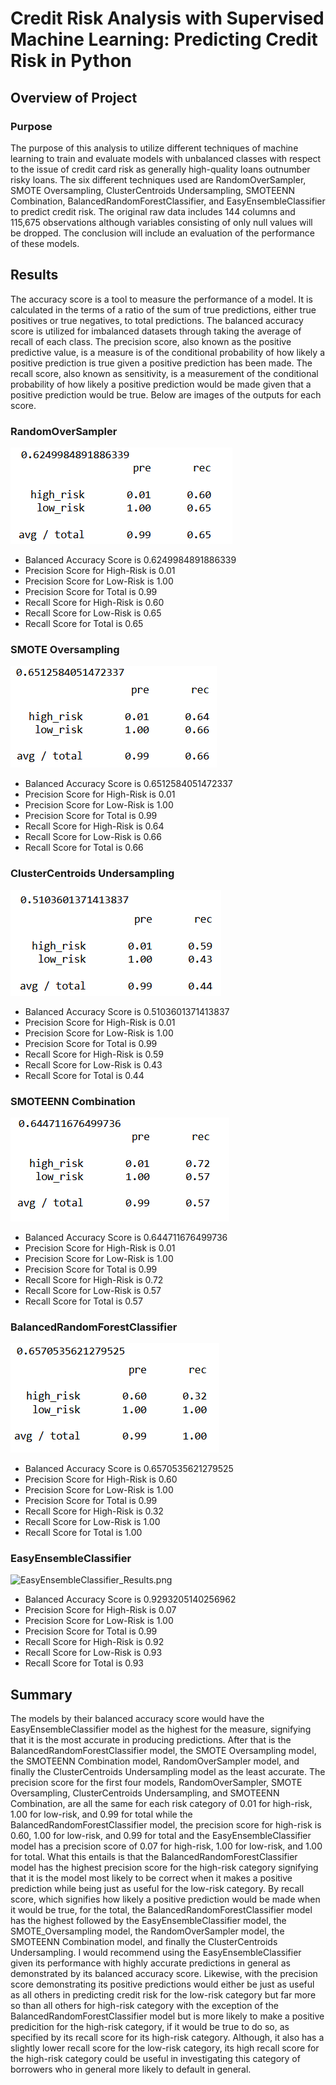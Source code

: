 # Credit Risk Analysis with Supervised Machine Learning: Predicting Credit Risk in Python

## Overview of Project

### Purpose
The purpose of this analysis to utilize different techniques of machine learning to train and evaluate models with unbalanced classes with respect to the issue of credit card risk as generally high-quality loans outnumber risky loans. The six different techniques used are RandomOverSampler, SMOTE Oversampling, ClusterCentroids Undersampling, SMOTEENN Combination, BalancedRandomForestClassifier, and EasyEnsembleClassifier to predict credit risk. The original raw data includes 144 columns and 115,675 observations although variables consisting of only null values will be dropped. The conclusion will include an evaluation of the performance of these models.

## Results

The accuracy score is a tool to measure the performance of a model. It is calculated in the terms of a ratio of the sum of true predictions, either true positives or true negatives, to total predictions. The balanced accuracy score is utilized for imbalanced datasets through taking the average of recall of each class. The precision score, also known as the positive predictive value, is a measure is of the conditional probability of how likely a positive prediction is true given a positive prediction has been made. The recall score, also known as sensitivity, is a measurement of the conditional probability of how likely a positive prediction would be made given that a positive prediction would be true. Below are images of the outputs for each score.

### RandomOverSampler

![Alt text](https://github.com/SThieshen/Credit_Risk_Analysis/blob/main/Development/RandomOverSampler_Results.png)

* Balanced Accuracy Score is 0.6249984891886339
* Precision Score for High-Risk is 0.01
* Precision Score for Low-Risk is 1.00
* Precision Score for Total is 0.99
* Recall Score for High-Risk is 0.60
* Recall Score for Low-Risk is 0.65
* Recall Score for Total is 0.65

### SMOTE Oversampling

![SMOTE_Oversampling_Results.png](https://github.com/SThieshen/Credit_Risk_Analysis/blob/main/Development/SMOTE_Oversampling_Results.png)

* Balanced Accuracy Score is 0.6512584051472337
* Precision Score for High-Risk is 0.01
* Precision Score for Low-Risk is 1.00
* Precision Score for Total is 0.99
* Recall Score for High-Risk is 0.64
* Recall Score for Low-Risk is 0.66
* Recall Score for Total is 0.66

### ClusterCentroids Undersampling

![ClusterCentroids_Undersampling_Results.png](https://github.com/SThieshen/Credit_Risk_Analysis/blob/main/Development/ClusterCentroids_Undersampling_Results.png)

* Balanced Accuracy Score is 0.5103601371413837
* Precision Score for High-Risk is 0.01
* Precision Score for Low-Risk is 1.00
* Precision Score for Total is 0.99
* Recall Score for High-Risk is 0.59
* Recall Score for Low-Risk is 0.43
* Recall Score for Total is 0.44

### SMOTEENN Combination

![SMOTEENN_Combination_Results.png](https://github.com/SThieshen/Credit_Risk_Analysis/blob/main/Development/SMOTEENN_Combination_Results.png)

* Balanced Accuracy Score is 0.644711676499736
* Precision Score for High-Risk is 0.01
* Precision Score for Low-Risk is 1.00
* Precision Score for Total is 0.99
* Recall Score for High-Risk is 0.72
* Recall Score for Low-Risk is 0.57
* Recall Score for Total is 0.57

### BalancedRandomForestClassifier

![BalancedRandomForestClassifier_Results.png](https://github.com/SThieshen/Credit_Risk_Analysis/blob/main/Development/BalancedRandomForestClassifier_Results.png)

* Balanced Accuracy Score is 0.6570535621279525
* Precision Score for High-Risk is 0.60
* Precision Score for Low-Risk is 1.00
* Precision Score for Total is 0.99
* Recall Score for High-Risk is 0.32
* Recall Score for Low-Risk is 1.00
* Recall Score for Total is 1.00

### EasyEnsembleClassifier

![EasyEnsembleClassifier_Results.png](Resources/EasyEnsembleClassifier_Results.png)

* Balanced Accuracy Score is 0.9293205140256962
* Precision Score for High-Risk is 0.07
* Precision Score for Low-Risk is 1.00
* Precision Score for Total is 0.99
* Recall Score for High-Risk is 0.92
* Recall Score for Low-Risk is 0.93
* Recall Score for Total is 0.93

## Summary

The models by their balanced accuracy score would have the EasyEnsembleClassifier model as the highest for the measure, signifying that it is the most accurate in producing predictions. After that is the BalancedRandomForestClassifier model, the SMOTE Oversampling model, the SMOTEENN Combination model, RandomOverSampler model, and finally the ClusterCentroids Undersampling model as the least accurate. The precision score for the first four models, RandomOverSampler, SMOTE Oversampling, ClusterCentroids Undersampling, and SMOTEENN Combination, are all the same for each risk category of 0.01 for high-risk, 1.00 for low-risk, and 0.99 for total while the BalancedRandomForestClassifier model, the precision score for high-risk is 0.60, 1.00 for low-risk, and 0.99 for total and the EasyEnsembleClassifier model has a precision score of 0.07 for high-risk, 1.00 for low-risk, and 1.00 for total. What this entails is that the BalancedRandomForestClassifier model has the highest precision score for the high-risk category signifying that it is the model most likely to be correct when it makes a positive prediction while being just as useful for the low-risk category. By recall score, which signifies how likely a positive prediction would be made when it would be true, for the total, the BalancedRandomForestClassifier model has the highest followed by the EasyEnsembleClassifier model, the SMOTE_Oversampling model, the RandomOverSampler model, the SMOTEENN Combination model, and finally the ClusterCentroids Undersampling. I would recommend using the EasyEnsembleClassifier given its performance with highly accurate predictions in general as demonstrated by its balanced accuracy score. Likewise, with the precision score demonstrating its positive predictions would either be just as useful as all others in predicting credit risk for the low-risk category but far more so than all others for high-risk category with the exception of the BalancedRandomForestClassifier model but is more likely to make a positive predicition for the high-risk category, if it would be true to do so, as specified by its recall score for its high-risk category. Although, it also has a slightly lower recall score for the low-risk category, its high recall score for the high-risk category could be useful in investigating this category of borrowers who in general more likely to default in general.
